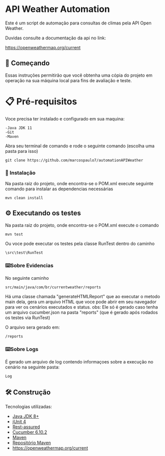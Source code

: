 # API Weather Automation

Este é um script de automação para consultas de climas pela API Open Weather.

Duvidas consulte a documentação da api no link:

https://openweathermap.org/current

## 🚀 Começando

Essas instruções permitirão que você obtenha uma cópia do projeto em operação na sua máquina local para fins de avaliação e teste.


# 📋 Pré-requisitos

Voce precisa ter instalado e configurado em sua maquina:
```
-Java JDK 11
-Git 
-Maven
```

Abra seu terminal de comando e rode o seguinte comando (escolha uma pasta para isso)
```
git clone https://github.com/marcospaulo7/automationAPIWeather
```

### 🔧 Instalação

Na pasta raiz do projeto, onde encontra-se o POM.xml execute seguinte comando para instalar as dependencias necessárias

```
mvn clean install
```

## ⚙️ Executando os testes

Na pasta raiz do projeto, onde encontra-se o POM.xml execute o comando

```
mvn test
```
Ou voce pode executar os testes pela classe RunTest dentro do caminho

```
\src\test\RunTest
```

### ⌨️Sobre Evidencias

No seguinte caminho
```
src/main/java/com/br/currentweather/reports
```
Há uma classe chamada "generateHTMLReport" que ao executar o metodo main dela, gera um arquivo HTML que voce pode abrir em seu navegador para ver os
cenários executados e status.
obs: Ele só é gerado caso tenha um arquivo cucumber.json na pasta "reports" (que é gerado após rodados os
testes via RunTest)

O arquivo sera gerado em:
```
/reports
```

### ⌨️Sobre Logs

É gerado um arquivo de log contendo informaçoes sobre a execução no cenário na seguinte pasta:
```
Log
```
## 🛠️ Construção

Tecnologias utilizadas:

* [Java JDK 8+](https://www.oracle.com/br/java/technologies/javase-downloads.html)
* [jUnit 4](https://junit.org/junit4/)
* [Rest-assured](https://rest-assured.io/)
* [Cucumber 6.10.2](https://cucumber.io/)
* [Maven](https://maven.apache.org/)
* [Repositório Maven](https://mvnrepository.com/)
* https://openweathermap.org/current
